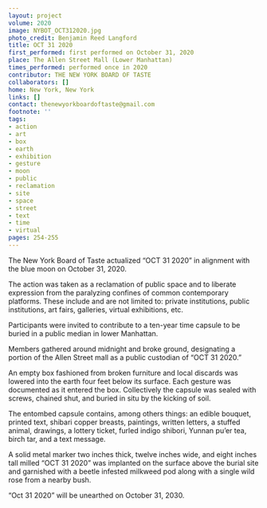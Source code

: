```yaml
---
layout: project
volume: 2020
image: NYBOT_OCT312020.jpg
photo_credit: Benjamin Reed Langford
title: OCT 31 2020
first_performed: first performed on October 31, 2020
place: The Allen Street Mall (Lower Manhattan)
times_performed: performed once in 2020
contributor: THE NEW YORK BOARD OF TASTE
collaborators: []
home: New York, New York
links: []
contact: thenewyorkboardoftaste@gmail.com
footnote: ''
tags:
- action
- art
- box
- earth
- exhibition
- gesture
- moon
- public
- reclamation
- site
- space
- street
- text
- time
- virtual
pages: 254-255
---
```

The New York Board of Taste actualized “OCT 31 2020” in alignment with the blue moon on October 31, 2020.

The action was taken as a reclamation of public space and to liberate expression from the paralyzing confines of common contemporary platforms. These include and are not limited to: private institutions, public institutions, art fairs, galleries, virtual exhibitions, etc.

Participants were invited to contribute to a ten-year time capsule to be buried in a public median in lower Manhattan.

Members gathered around midnight and broke ground, designating a portion of the Allen Street mall as a public custodian of “OCT 31 2020.”

An empty box fashioned from broken furniture and local discards was lowered into the earth four feet below its surface. Each gesture was documented as it entered the box. Collectively the capsule was sealed with screws, chained shut, and buried in situ by the kicking of soil.

The entombed capsule contains, among others things: an edible bouquet, printed text, shibari copper breasts, paintings, written letters, a stuffed animal, drawings, a lottery ticket, furled indigo shibori, Yunnan pu’er tea, birch tar, and a text message.

A solid metal marker two inches thick, twelve inches wide, and eight inches tall milled “OCT 31 2020” was implanted on the surface above the burial site and garnished with a beetle infested milkweed pod along with a single wild rose from a nearby bush.

“Oct 31 2020” will be unearthed on October 31, 2030.